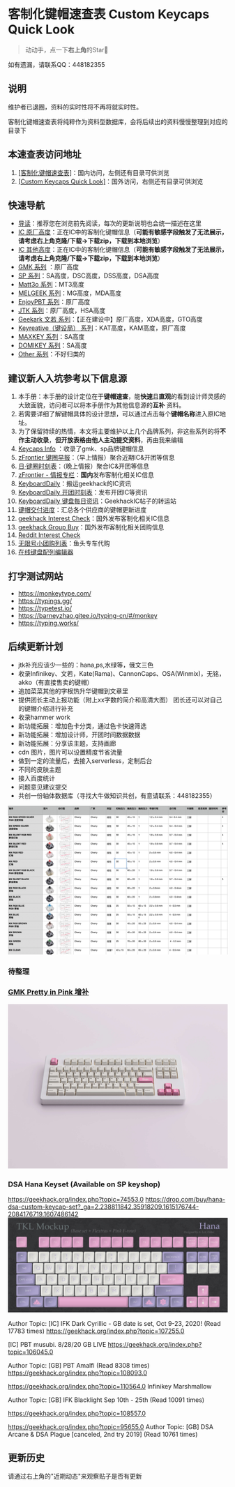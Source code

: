 # 客制化键帽速查表 Custom Keycaps Quick Look

> 动动手，点一下**右上角**的Star🤝

如有遗漏，请联系QQ：448182355

## 说明

维护者已退圈，资料的实时性将不再将就实时性。

客制化键帽速查表将纯粹作为资料型数据库，会将后续出的资料慢慢整理到对应的目录下

## 本速查表访问地址

1. [[客制化键帽速查表]](https://gitee.com/lisfanOSC/Custome-Keycaps#%E5%BF%AB%E9%80%9F%E5%AF%BC%E8%88%AA)：国内访问，左侧还有目录可供浏览
2. [[Custom Keycaps Quick Look]](https://lisfan.gitbook.io/custom-keycaps-quick-look/#kuai-su-dao-hang)：国外访问，右侧还有目录可供浏览

## 快速导航

- [导读](./README.md)：推荐您在浏览前先阅读，每次的更新说明也会统一描述在这里
- [IC 原厂高度](./ic.md)：正在IC中的客制化键帽信息（**可能有敏感字段触发了无法展示，请考虑右上角克隆/下载->下载zip，下载到本地浏览**）
- [IC 其他高度](./ic-other.md)：正在IC中的客制化键帽信息（**可能有敏感字段触发了无法展示，请考虑右上角克隆/下载->下载zip，下载到本地浏览**）
- [GMK 系列](./gmk.md) ：原厂高度
- [SP 系列](./sp.md)：SA高度，DSC高度，DSS高度，DSA高度
- [Matt3o 系列](./matt3o.md)：MT3高度
- [MELGEEK 系列](./melgeek.md)：MG高度，MDA高度
- [EnjoyPBT 系列](./enjoypbt.md)：原厂高度
- [JTK 系列](./jtk.md)：原厂高度，HSA高度
- [Geekark 文若 系列](./geekark.md)：【正在建设中】原厂高度，XDA高度，GTO高度
- [Keyreative（键设局） 系列](./keyreative.md)：KAT高度，KAM高度，原厂高度
- [MAXKEY 系列](./maxkey.md)：SA高度
- [DOMIKEY 系列](./domikey.md)：SA高度
- [Other 系列](./other.md)：不好归类的

## 建议新人入坑参考以下信息源

1. 本手册：本手册的设计定位在于**键帽速查**，能**快速**且**直观**的看到设计师灵感的大致面貌，访问者可以将本手册作为其他信息源的**互补**
   资料。
2. 若需要详细了解键帽具体的设计思想，可以通过点击每个**键帽名称**进入原IC地址。
3. 为了保留持续的热情，本文将主要维护以上几个品牌系列，非这些系列的将**不作主动收录**，**但开放表格由他人主动提交资料**，再由我来编辑
4. [Keycaps Info](https://matrixzj.github.io/) ：收录了gmk、sp品牌键帽信息
5. [zFrontier 键圈早报](https://www.zfrontier.com/app/user/3mdxPyXj8k9e)：（早上情报）聚合近期IC&开团等信息
6. [日·键圈时刻表](https://space.bilibili.com/57276677/article)：（晚上情报）聚合IC&开团等信息
7. [zFrontier - 情报专栏](https://www.zfrontier.com/app/circle/1#2007)：**国内**发布客制化相关IC信息
8. [KeyboardDaily](https://keyboarddaily.github.io/)：搬运geekhack的IC资讯
9. [KeyboardDaily 开团时刻表](https://space.bilibili.com/436659663/article)：发布开团IC等资讯
10. [KeyboardDaily 键盘每日资讯](https://space.bilibili.com/436659663/article)：GeekhackIC帖子的转运站
11. [键帽交付进度](https://hackmd.io/_Ks8KFJNRNKSl0JvBExaEg#%E9%96%8B%E5%9C%98%E4%B8%AD)：汇总各个供应商的键帽更新进度
12. [geekhack Interest Check](https://geekhack.org/index.php?board=132.0)：国外发布客制化相关IC信息
13. [geekhack Group Buy](https://geekhack.org/index.php?board=70.0)：国外发布客制化相关团购信息
14. [Reddit Interest Check](https://www.reddit.com/r/mechmarket/new/?f=flair_name%3A%22Interest%20Check%22)
15. [无限号小团购列表](http://www.kbyu.top/)：鱼头专车代购
16. [在线键盘配列编辑器](http://www.keyboard-layout-editor.com/)

## 打字测试网站

- https://monkeytype.com/
- https://typings.gg/
- https://typetest.io/
- https://barneyzhao.gitee.io/typing-cn/#/monkey
- https://typing.works/

## 后续更新计划

- jtk补充应该少一些的：hana,ps,水绿等，俄文三色
- 收录Infinikey、文若，Kate(Rama)、CannonCaps、OSA(Winmix)，无铭，akko（有直接售卖的键帽）
- 追加菜菜其他的字根热升华键帽到文章里
- 提供团长主动上报功能（附上xx字数的简介和高清大图） 团长还可以对自己的键帽介绍进行补充
- 收录hammer work
- 新功能拓展：增加色卡分类，通过色卡快速筛选
- 新功能拓展：增加设计师，开团时间数据数据
- 新功能拓展：分享该主题，支持画廊
- cdn 图片，图片可以设置精度节省流量
- 做到一定的流量后，去接入serverless，定制后台
- 不同的皮肤主题
- 接入百度统计
- 问题意见建议提交
- 共创一份轴体数据库（寻找大牛做知识共创，有意请联系：448182355）

![Xnip2021-03-03_11-46-18](media/Xnip2021-03-03_11-46-18.png)

### 待整理

### [GMK Pretty in Pink 增补](https://geekhack.org/index.php?topic=102307.0)

![](media/16162295819283.jpg)

### DSA Hana Keyset (Available on SP keyshop)

https://geekhack.org/index.php?topic=74553.0
https://drop.com/buy/hana-dsa-custom-keycap-set?_ga=2.238811842.35918209.1615176744-2084176719.1607486142
![](media/16162382418320.jpg)

Author Topic: [IC] IFK Dark Cyrillic - GB date is set, Oct 9-23, 2020!  (Read 17783 times)
https://geekhack.org/index.php?topic=107255.0

[IC] PBT musubi. 8/28/20 GB LIVE
https://geekhack.org/index.php?topic=106045.0

Author Topic: [GB] PBT Amalfi  (Read 8308 times)
https://geekhack.org/index.php?topic=108093.0

https://geekhack.org/index.php?topic=110564.0
Infinikey Marshmallow

Author Topic: [GB] IFK Blacklight Sep 10th - 25th  (Read 10091 times)

https://geekhack.org/index.php?topic=108557.0

https://geekhack.org/index.php?topic=95655.0
Author Topic: [GB] DSA Arcane & DSA Plague [canceled, 2nd try 2019]  (Read 10761 times)

## 更新历史

请通过右上角的"近期动态"来观察贴子是否有更新

